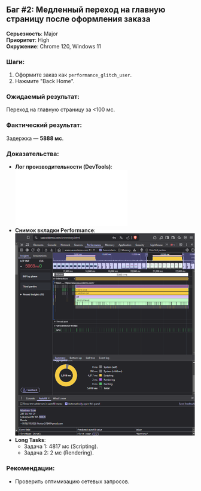 ## Баг #2: Медленный переход на главную страницу после оформления заказа

**Серьезность**: Major  
**Приоритет**: High  
**Окружение**: Chrome 120, Windows 11  

### Шаги:
1. Оформите заказ как `performance_glitch_user`.
2. Нажмите "Back Home".

### Ожидаемый результат:
Переход на главную страницу за <100 мс.

### Фактический результат:
Задержка — **5888 мс**.

### Доказательства:
- **Лог производительности (DevTools)**:  
  ![Performance Log](../../5_Additional_Materials/Performance_glitch_user_logs/Bug_Slow_Page_Loade.json)
- **Снимок вкладки Performance**:  
  ![Performance Log](../../5_Additional_Materials/Performance_glitch_user_logs/back_home_performance.png)
- **Long Tasks**:  
  - Задача 1: 4817 мс (Scripting).  
  - Задача 2: 2 мс (Rendering).  

### Рекомендации:
- Проверить оптимизацию сетевых запросов.